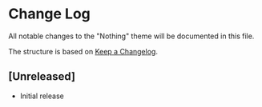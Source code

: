 # Change Log
All notable changes to the "Nothing" theme will be documented in this file.

The structure is based on [Keep a Changelog](http://keepachangelog.com/).

## [Unreleased]
- Initial release
